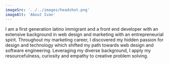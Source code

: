 ```yaml
---
imageSrc: '../../images/headshot.png'
imageAlt: 'About Ivan'
---
```


<!-- I am a frontend software developer with a background in web design and a drive to create innovative user friendly technology. My passion for harnessing tech and design has empowered me to develop my skills to build tools and services that produce exceptional products. My strengths with empathy, creativity, and attention to detail amplifies human-centered approaches while delivering vital business needs. -->

I am a first generation latino immigrant and a front end developer with an extensive background in web design and marketing with an entrepreneurial spirit. Throughout my marketing career, I discovered my hidden passion for design and technology which shifted my path towards web design and software engineering. Leveraging my diverse background, I apply my resourcefulness, curiosity and empathy to creative problem solving.
